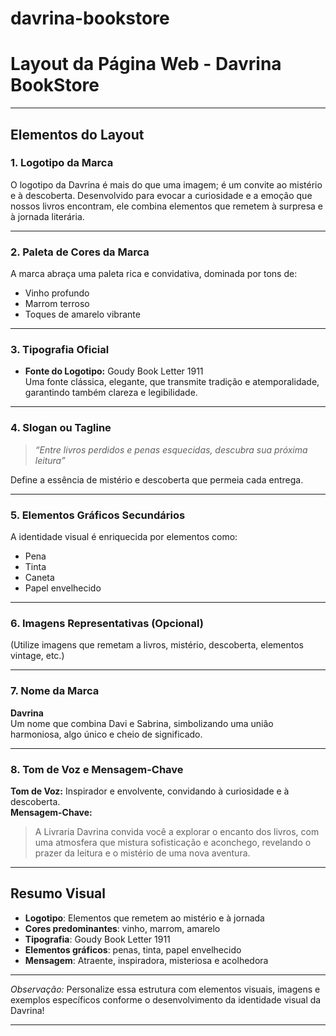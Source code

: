 # davrina-bookstore
# Layout da Página Web - Davrina BookStore

---

## Elementos do Layout

### 1. Logotipo da Marca
O logotipo da Davrina é mais do que uma imagem; é um convite ao mistério e à descoberta. Desenvolvido para evocar a curiosidade e a emoção que nossos livros encontram, ele combina elementos que remetem à surpresa e à jornada literária.

---

### 2. Paleta de Cores da Marca
A marca abraça uma paleta rica e convidativa, dominada por tons de:
- Vinho profundo
- Marrom terroso
- Toques de amarelo vibrante

---

### 3. Tipografia Oficial
- **Fonte do Logotipo:** Goudy Book Letter 1911  
  Uma fonte clássica, elegante, que transmite tradição e atemporalidade, garantindo também clareza e legibilidade.  
  

---

### 4. Slogan ou Tagline
> _“Entre livros perdidos e penas esquecidas, descubra sua próxima leitura”_

Define a essência de mistério e descoberta que permeia cada entrega.

---

### 5. Elementos Gráficos Secundários
A identidade visual é enriquecida por elementos como:
- Pena
- Tinta
- Caneta
- Papel envelhecido

---

### 6. Imagens Representativas (Opcional)
(Utilize imagens que remetam a livros, mistério, descoberta, elementos vintage, etc.)

---

### 7. Nome da Marca
**Davrina**  
Um nome que combina Davi e Sabrina, simbolizando uma união harmoniosa, algo único e cheio de significado.

---

### 8. Tom de Voz e Mensagem-Chave
**Tom de Voz:** Inspirador e envolvente, convidando à curiosidade e à descoberta.  
**Mensagem-Chave:**  
>A Livraria Davrina convida você a explorar o encanto dos livros, com uma atmosfera que mistura sofisticação e aconchego, revelando o prazer da leitura e o mistério de uma nova aventura.
  
---

## Resumo Visual
- **Logotipo**: Elementos que remetem ao mistério e à jornada
- **Cores predominantes**: vinho, marrom, amarelo
- **Tipografia**: Goudy Book Letter 1911
- **Elementos gráficos**: penas, tinta, papel envelhecido
- **Mensagem**: Atraente, inspiradora, misteriosa e acolhedora

---

*Observação:* Personalize essa estrutura com elementos visuais, imagens e exemplos específicos conforme o desenvolvimento da identidade visual da Davrina!

---
